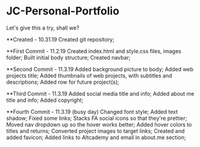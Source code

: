 # JC-Personal-Portfolio

Let's give this a try, shall we?

<Change Log>
**Created - 10.31.19
Created git repository;

**First Commit - 11.2.19
Created index.html and style.css files, images folder;
Built initial body structure;
Created navbar;

**Second Commit - 11.3.19
Added background picture to body;
Added web projects title;
Added thumbnails of web projects, with subtitles and descriptions;
Added row for future project(s);

**Third Commit - 11.3.19
Added social media title and info;
Added about me title and info;
Added copyright;

**Fourth Commit - 11.3.19 (busy day)
Changed font style;
Added text shadow;
Fixed some links;
Stacks FA social icons so that they're prettier;
Moved nav dropdown up so the hover works better;
Added hover colors to titles and returns;
Converted project images to target links;
Created and added favicon;
Added links to Altcademy and email in about.me section;
